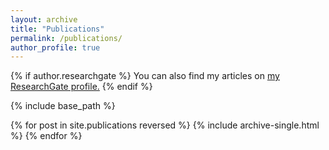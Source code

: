 ```yaml
---
layout: archive
title: "Publications"
permalink: /publications/
author_profile: true
---
```


{% if author.researchgate %}
  You can also find my articles on <u><a href="{{author.researchgate}}">my ResearchGate profile</a>.</u>
{% endif %}

{% include base_path %}

{% for post in site.publications reversed %}
  {% include archive-single.html %}
{% endfor %}
